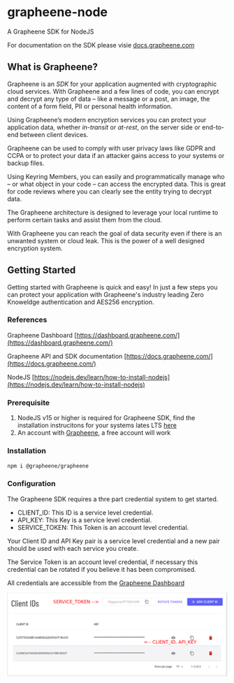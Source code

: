 # grapheene-node

A Grapheene SDK for NodeJS

For documentation on the SDK please visie [docs.grapheene.com](https://docs.grapheene.com)

## What is Grapheene?

Grapheene is an *SDK* for your application augmented with cryptographic cloud services. With Grapheene and a few lines of code, you can encrypt and decrypt any type of data – like a message or a post, an image, the content of a form field, PII or personal health information.

Using Grapheene’s modern encryption services you can protect your application data, whether *in-transit* or *at-rest*, on the server side or end-to-end between client devices.

Grapheene can be used to comply with user privacy laws like GDPR and CCPA or to protect your data if an attacker gains access to your systems or backup files.

Using Keyring Members, you can easily and programmatically manage who – or what object in your code – can access the encrypted data. This is great for code reviews where you can clearly see the entity trying to decrypt data.

The Grapheene architecture is designed to leverage your local runtime to perform certain tasks and assist them from the cloud.

With Grapheene you can reach the goal of data security even if there is an unwanted system or cloud leak. This is the power of a well designed encryption system.

## Getting Started

Getting started with Grapheene is quick and easy! In just a few steps you can protect your application with Grapheene's industry leading Zero Knoweldge authentication  and AES256 encryption.

### References

Grapheene Dashboard [https://dashboard.grapheene.com/](https://dashboard.grapheene.com/)

Grapheene API and SDK documentation [https://docs.grapheene.com/](https://docs.grapheene.com/)

NodeJS [https://nodejs.dev/learn/how-to-install-nodejs](https://nodejs.dev/learn/how-to-install-nodejs)

### Prerequisite

1. NodeJS v15 or higher is required for Grapheene SDK, find the installation instrucitons for your systems lates LTS [here](https://nodejs.dev/learn/how-to-install-nodejs)
2. An account with [Grapheene](https://dashboard.grapheene.com/login), a free account will work

### Installation

```
npm i @grapheene/grapheene
```

### Configuration

The Grapheene SDK requires a thre part credential system to get started.

* CLIENT_ID: This ID is a service level credential.
* API_KEY: This Key is a service level credential.
* SERVICE_TOKEN: This Token is an account level credential.

Your Client ID and API Key pair is a service level credential and a new pair should be used with each service you create.

The Service Token is an account level credential, if necessary this credential can be rotated if you believe it has been compromised.

All credentials are accessible from the [Grapheene Dashboard](https://dashboard.grapheene.com)

![Dashboard Example](assets/cred_example.png)
